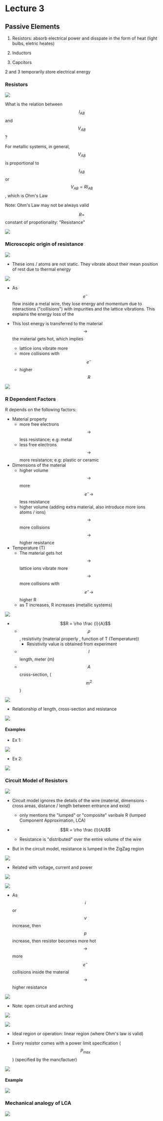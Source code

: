 # Lecture 3

## Passive Elements

1. Resistors: absorb electrical power and disspate in the form of heat (light bulbs, eletric heates)

2. Inductors

3. Capcitors

2 and 3 temporarily store electrical energy

### Resistors

![](img_1.jpg)

What is the relation between $$I_{AB}$$ and $$V_{AB}$$?

For metallic systems, in general, $$V_{AB}$$ is proportional to $$I_{AB}$$ or $$V_{AB} = R I_{AB}$$, which is Ohm's Law

Note: Ohm's Law may not be always valid

$$R = $$ constant of propotionality: "Resistance"

![](img_2.jpg)


### Microscopic origin of resistance

![](img_3.jpg)

- These ions / atoms are not static. They vibrate about their mean position of rest due to thermal energy

![](img_4.jpg)

- As $$e^{-}$$ flow inside a metal wire, they lose energy and momentum due to interactions ("collisions") with impurities and the lattice vibrations. This explains the energy loss of the

- This lost energy is transferred to the material $$\rightarrow$$ the material gets hot, which implies
	- lattice ions vibrate more
	- more collisions with $$e^{-}$$ 
	- higher $$R$$

![](img_5.jpg)

### R Dependent Factors

R depends on the following factors:
- Material property 
	- more free electrons $$\rightarrow$$ less resistance; e.g: metal
	- less free electrons $$\rightarrow$$ more resistance; e.g: plastic or ceramic
- Dimensions of the material
	- higher volume $$\rightarrow$$ more $$e^{-} \rightarrow$$ less resistance
	- higher volume (adding extra material, also introduce more ions atoms / ions) $$\rightarrow$$ more collisions $$\rightarrow$$ higher resistance
- Temperature (T)
	- The material gets hot $$\rightarrow$$ lattice ions vibrate more $$\rightarrow$$ more collisions with $$e^{-} \rightarrow$$ higher R
	- as T increases, R increases (metallic systems)


![](img_6.jpg)

- $$R = \rho \frac {l}{A}$$
	- $$\rho$$, resistivity (material properly , function of T (Temperature))
		- Resistivity value is obtained from experiment
	- $$l$$ length, meter (m)
	- $$A$$ cross-section, ($$m^2$$)

![](img_7.jpg)

- Relationship of length, cross-section and resistance

![](img_8.jpg)

#### Examples

- Ex 1:

![](img_9.jpg)

- Ex 2:

![](img_10.jpg)


### Circuit Model of Resistors

![](img_11.jpg)

- Circuit model ignores the details of the wire (material, dimensions - cross areas, distance / length between entrance and exist)
	- only mentions the "lumped" or "composite" varibale R (lumped Component Approximation, LCA)
 
- $$R = \rho \frac {l}{A}$$
	- Resistance is "distributed" over the entire volume of the wire

- But in the circuit model, resistance is lumped in the ZigZag region

![](img_12.jpg)

- Related with voltage, current and power

![](img_14.jpg)

![](img_15.jpg)

- As $$i$$ or $$v$$ increase, then $$p$$ increase, then resistor becomes more hot $$\rightarrow$$ more $$e^{-}$$ collisions inside the material $$\rightarrow$$ higher resistance

![](img_16.jpg)

- Note: open circuit and arching

![](img_17.jpg)

![](img_20.jpg)

- Ideal region or operation: linear region (where Ohm's law is valid)

- Every resistor comes with a power limit specification ($$P_{max}$$) (specified by the mancfactuer)

![](img_18.jpg)

#### Example

![](img_19.jpg)

### Mechanical analogy of LCA

![](img_13.jpg)
